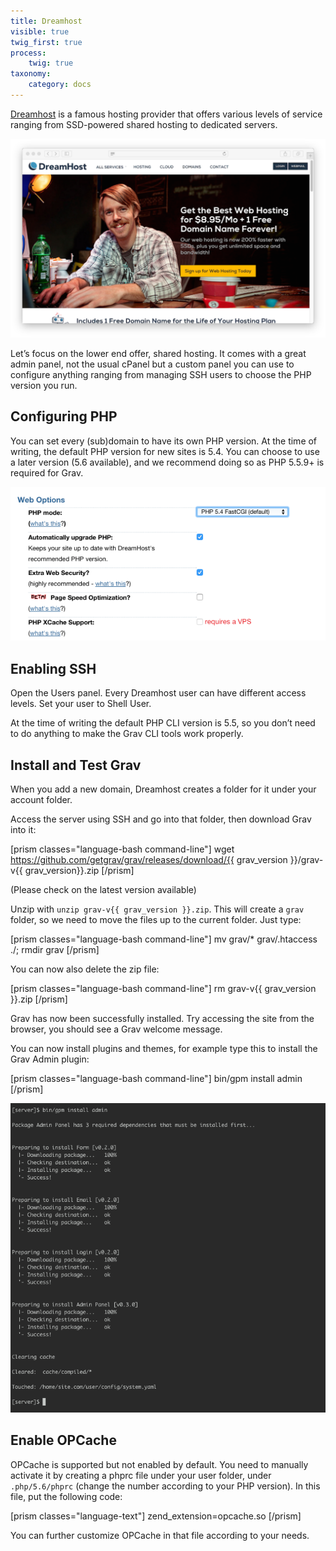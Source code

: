 ```yaml
---
title: Dreamhost
visible: true
twig_first: true
process:
    twig: true
taxonomy:
    category: docs
---
```


[Dreamhost](http://dreamhost.com) is a famous hosting provider that offers various levels of service ranging from SSD-powered shared hosting to dedicated servers.

![](dreamhost.png)

Let’s focus on the lower end offer, shared hosting. It comes with a great admin panel, not the usual cPanel but a custom panel you can use to configure anything ranging from managing SSH users to choose the PHP version you run.

## Configuring PHP

You can set every (sub)domain to have its own PHP version. At the time of writing, the default PHP version for new sites is 5.4. You can choose to use a later version (5.6 available), and we recommend doing so as PHP 5.5.9+ is required for Grav.

![](php-version.png)

## Enabling SSH

Open the Users panel. Every Dreamhost user can have different access levels. Set your user to Shell User.

At the time of writing the default PHP CLI version is 5.5, so you don’t need to do anything to make the Grav CLI tools work properly.

## Install and Test Grav

When you add a new domain, Dreamhost creates a folder for it under your account folder.

Access the server using SSH and go into that folder, then download Grav into it:

[prism classes="language-bash command-line"]
wget https://github.com/getgrav/grav/releases/download/{{ grav_version }}/grav-v{{ grav_version}}.zip
[/prism]

(Please check on [](https://github.com/getgrav/grav/releases/) the latest version available)

Unzip with `unzip grav-v{{ grav_version }}.zip`. This will create a `grav` folder, so we need to move the files up to the current folder.
Just type:

[prism classes="language-bash command-line"]
mv grav/* grav/.htaccess ./; rmdir grav
[/prism]

You can now also delete the zip file:

[prism classes="language-bash command-line"]
rm grav-v{{ grav_version }}.zip
[/prism]

Grav has now been successfully installed. Try accessing the site from the browser, you should see a Grav welcome message.

You can now install plugins and themes, for example type this to install the Grav Admin plugin:

[prism classes="language-bash command-line"]
bin/gpm install admin
[/prism]

![](install-plugin.png)

## Enable OPCache

OPCache is supported but not enabled by default. You need to manually activate it by creating a phprc file under your user folder, under `.php/5.6/phprc` (change the number according to your PHP version). In this file, put the following code:

[prism classes="language-text"]
zend_extension=opcache.so
[/prism]

You can further customize OPCache in that file according to your needs.
